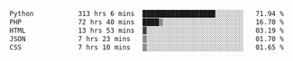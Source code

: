 <!--START_SECTION:waka-->

```txt
Python           313 hrs 6 mins  ██████████████████░░░░░░░   71.94 %
PHP              72 hrs 40 mins  ████▒░░░░░░░░░░░░░░░░░░░░   16.70 %
HTML             13 hrs 53 mins  ▓░░░░░░░░░░░░░░░░░░░░░░░░   03.19 %
JSON             7 hrs 23 mins   ▒░░░░░░░░░░░░░░░░░░░░░░░░   01.70 %
CSS              7 hrs 10 mins   ▒░░░░░░░░░░░░░░░░░░░░░░░░   01.65 %
```

<!--END_SECTION:waka-->
